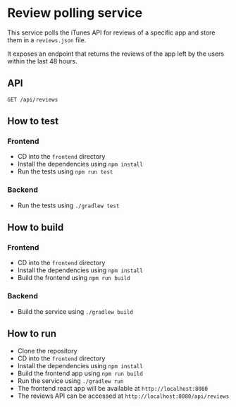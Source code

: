 # Review polling service

This service polls the iTunes API for reviews of a specific app and store them in a `reviews.json` file.

It exposes an endpoint that returns the reviews of the app left by the users within the last 48 hours.

## API

`GET /api/reviews`

## How to test

### Frontend

- CD into the `frontend` directory
- Install the dependencies using `npm install`
- Run the tests using `npm run test`

### Backend

- Run the tests using `./gradlew test`

## How to build

### Frontend

- CD into the `frontend` directory
- Install the dependencies using `npm install`
- Build the frontend using `npm run build`

### Backend

- Build the service using `./gradlew build`

## How to run

- Clone the repository
- CD into the `frontend` directory
- Install the dependencies using `npm install`
- Build the frontend app using `npm run build`
- Run the service using `./gradlew run`
- The frontend react app will be available at `http://localhost:8080`
- The reviews API can be accessed at `http://localhost:8080/api/reviews`
